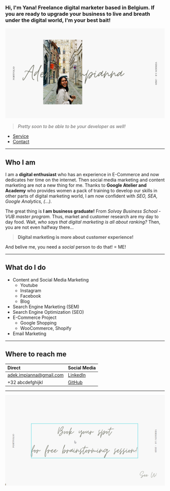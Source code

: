 ### Hi, I'm Yana! Freelance digital marketer based in Belgium. If you are ready to upgrade your business to live and breath under the digital world, I'm your best bait!

![yanaportofoliocover](2020-05-12-22-48-30.png)  



> _Pretty soon to be able to be your developer as well!_  

* [Service](##What-do-I-do)
* [Contact](##Where-to-reach-me)

---

## Who I am
I am a **digital enthusiast** who has an experience in E-Commerce and now dedicates her time on the internet. Then social media marketing and content marketing are not a new thing for me. Thanks to **Google Atelier and Academy** who provides women a pack of training to develop our skills in other parts  of digital marketing world, I am now confident with _SEO, SEA, Google Analytics, (...)._ 

The great thing is **I am business graduate!** From _Solvay Business School - VUB master program._ Thus, market and customer research are my day to day food. Wait, _who says that digital marketing is all about ranking?_ Then, you are not even halfway there...

> **Digital marketing is more about customer experience!** 

And belive me, you need a _social_ person to do that! = ME!

---

## What do I do
* Content and Social Media Marketing
  * Youtube
  * Instagram
  * Facebook
  * Blog
* Search Engine Marketing (SEM)
* Search Engine Optimization (SEO)
* E-Commerce Project
  * Google Shopping
  * WooCommerce, Shopify
* Email Marketing

---

## Where to reach me
|Direct|Social Media|
|:---|:---|
|adek.impianna@gmail.com| [LinkedIn](https://github.com/adekimpianna) | 
|+32 abcdefghijkl| [GitHub](https://www.linkedin.com/in/adek-impianna-62a119161/) | 

---

![calltoaction](2020-05-13-00-15-05.png)